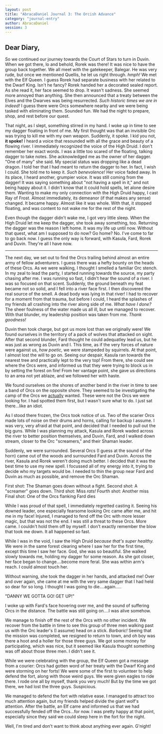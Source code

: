 ```yaml
---
layout: post
title: "AbracaDaniel Journal 3: The Orcish Advance"
category: "journal-entry"
author: AbracaDaniel
session: 3
---
```


<h2 class="AbracaDaniel-handwriting">Dear Diary,</h2>

So we continued our journey towards the Court of Stars to turn in Duvin. When we got there, lo and behold, Rorek was there! It was nice to have the group back together. We all meet with the gatekeeper, Balegar. He was very rude, but once we mentioned Quellis, he let us right through. <i>hmph!</i> We met with the Elf Queen. I guess Rorek had separate business with her related to the Dwarf King. Isn't he fancy? Rorek handed her a decorated sealed report. As she read it, her face seemed to drop. It wasn't sadness. She seemed more annoyed than anything. She then announced that a treaty between the Elves and the Dwarves was being resurrected. <i>Such historic times we are in indeed!</i> I guess there were Orcs somewhere nearby and we were being tasked with eliminating them. Sounded fun. We had the night to prepare, shop, and rest before our quest. 

That night, as I slept, something stirred in my hand. I woke up in time to see my dagger floating in front of me. My first thought was that an invisible Orc was trying to kill me with my own weapon. Suddenly, it spoke. I kid you not, <b>it spoke!</b> I heard a voice that resounded with all the grace and beauty of a flowing river. I immediately recognized the voice of the High Druid. I don't remember her exact words. I was a little too scared of the floating, talking dagger to take notes. She acknowledged me as the owner of her dagger. "One of many" she said. My special status was dropping like a dead dragon. I told her that I had meant to return the dagger to her. In fact, I wish I could. She told me to keep it. <i>Such benevolence!</i> Her voice faded away. In its place, I heard another, grumpier voice. It was still coming from the dagger! It was saying something about "not having a spell in it," and not being happy about it. I didn't know that it could hold spells, let alone desire them. Wanting to make my only connection with the High Druid happy, I cast Ray of Frost. Almost immediately, its demeanor (if that makes any sense) changed. It became happy. Almost like it was whole. With that, it stopped floating, and was content to not wake me for the rest of the night. 

Even though the dagger didn't wake me, I got very little sleep. When the High Druid let me keep the dagger, she took away something, too. Returning the dagger was the reason I left home. It was my life up until now. Without that quest, what am I supposed to do now? Go home? No. I've come to far to go back now. I guess the only way is forward, with Kasula, Fard, Rorek and Duvin. They're all I have now. 

<hr>

The next day, we set out to find the Orcs trailing behind almost an entire army of fellow adventurers. I guess there was a hefty bounty on the heads of these Orcs. As we were walking, I thought I smelled a familiar Orc stench. In my zeal to lead the party, I started running towards the source, my party chasing after me. I was running so fast, I didn't hear the sound of a river. I was so focused on that scent. Suddenly, the ground beneath my feat became not so solid, and I fell into a river face first. I then discovered the real source of the smell. A dead body was lying in that river! I had to recover for a moment from that trauma, but before I could, I heard the splashes of my friends all crashing into the river along side of me. <i>What have I done?</i> The sheer foulness of the water made us all ill, but we managed to recover. With that blunder, my leadership position was taken from me. <i>Thank goodness!</i> 

Duvin then took charge, but got us more lost than we originally were! We found ourselves in the territory of a pack of wolves that attacked on sight. After that second blunder, Fard thought he could adequatley lead us, but he was just as wrong as Duvin and I. This time, as if the very forces of nature were against us, <i>how poetic,</i> we were stampeded by squirrels. At that point, I almost lost the will to go on. Seeing our despair, Kasula ran towards the nearest tree and practically lept to the very top! From there, she could see where the Orcs were, and informed us that they were trying to block us in by setting the forest on fire! From her vantage point, she gave us directions to an area not yet ablaze, and we followed her with haste. 

We found ourselves on the shores of another bend in the river in time to see a band of Orcs on the opposite shore. They seemed to be investigating the camp of the Orcs we <u>actually</u> wanted. These were not the Orcs we were looking for. I had spotted them first, but I wasn't sure what to do. I just sat there...like an idiot. 

As I stood there frozen, the Orcs took notice of us. Two of the scarier Orcs made lots of noise on their drums and horns, calling for backup I assume. I was very, very afraid at that point, and decided that I needed to pull out the big guns. While I was planning my attack, Kasula and Rorek waded across the river to better position themselves, and Duvin, Fard, and I walked down stream, closer to the Orc "screamers," and their Shaman leader. 

Suddenly, we were surrounded. Several Orcs (I guess at the sound of the horn) came out of the woods and surrounded Fard and Duvin. Across the river, Kasula and Rorek weren't doing much better. I decided that it was the best time to use my new spell. I focussed all of my energy into it, trying to decide who my targets would be. I needed to thin the group near Fard and Duvin as much as possible, and remove the Orc Shaman. 

First shot: The Shaman goes down without a fight. 
Second shot: A "screamer" goes down.
Third shot: Miss <i>rats!</i>
Fourth shot: Another miss
Final shot: One of the Orcs flanking Fard dies

While I was proud of that spell, I immediately regretted casting it. Seeing his downed leader, one especially fearsome looking Orc came after me, and hit me in my face! Injured, I managed to fend off the Orc with more lesser magic, but that was not the end. I was still a threat to these Orcs. More came. I couldn't hold them off by myself. I don't exactly remember the blow that took me down. It all happened so fast. 

While I was in the void, I saw the High Druid <i>because that's super healthy.</i> We were in the same forest clearing where I saw her for the first time, except this time I saw her face. God, she was so beautiful. She walked slowly towards me, holding my dagger for some reason. As she got closer, her face began to change....become more feral. She was within arm's reach. I could almost touch her. 

Without warning, she took the dagger in her hands, and attacked me! Over and over again, she came at me with the very same dagger that I had held so dear for so long. I thought I was going to die....again.....

"DANNY WE GOTTA GO! GET UP!"

I woke up with Fard's face hovering over me, and the sound of suffering Orcs in the distance. The battle was still going on....I was alive somehow. 

We manage to finish off the rest of the Orcs with no other incident. We recover from the battle in time to see this group of three men walking past us with the Orc leader's (I assume) head on a stick. <i>Barbaric!</i> Seeing that the mission was completed, we resigned to return to town, and oh boy was there a hoot and a holler for those three guys. We got some money for participating, which was nice, but it seemed like Kasula thought something was off about those three men. I didn't see it. 

While we were celebrating with the group, the Elf Queen got a message from a courier: Orcs had gotten word of her treaty with the Dwarf King and were storming on her forts! We were some of the first to volunteer to help defend the fort, along with those weird guys. We were given eagles to ride there. I rode one all by myself, thank you very much! But by the time we got there, we had lost the three guys. Suspicious. 

We managed to defend the fort with relative ease. I managed to attract too much attention again, but my friends helped divide the giant wolf's attention. After the battle, an Elf came and informed us that we had successfully fended off the Orcs...for now. I was pretty happy at that point, especially since they said we could sleep here in the fort for the night. 

Well, I'm tired and don't want to think about anything ever again. G'night!
